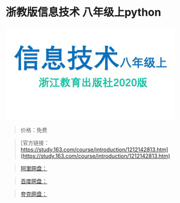 # 浙教版信息技术 八年级上python

![img](../../../assets/study163/free/e6196e26a5bf46069565bf33c9242fb9.jpg)

> 价格：免费

> [官方链接：https://study.163.com/course/introduction/1212142813.htm](https://study.163.com/course/introduction/1212142813.htm)

> [阿里网盘：]()

> [百度网盘：]()

> [夸克网盘：]()
